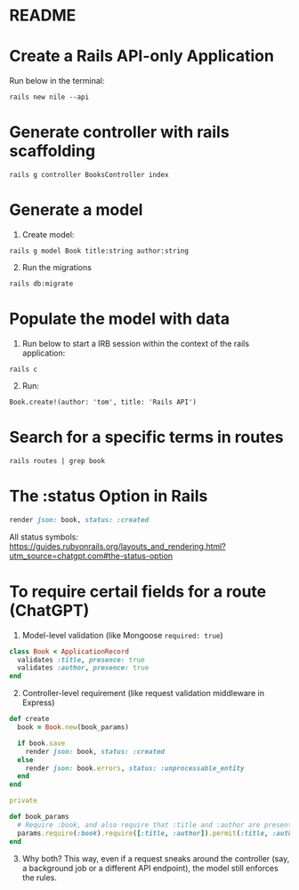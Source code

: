 # README

# Create a Rails API-only Application

Run below in the terminal:

```
rails new nile --api
```

# Generate controller with rails scaffolding

```
rails g controller BooksController index
```

# Generate a model

1. Create model:

```
rails g model Book title:string author:string
```

2. Run the migrations

```
rails db:migrate
```

# Populate the model with data

1. Run below to start a IRB session within the context of the rails application:

```
rails c
```

2. Run:

```
Book.create!(author: 'tom', title: 'Rails API')
```

# Search for a specific terms in routes

```
rails routes | grep book
```

# The :status Option in Rails

```rb
render json: book, status: :created
```

All status symbols: https://guides.rubyonrails.org/layouts_and_rendering.html?utm_source=chatgpt.com#the-status-option

# To require certail fields for a route (ChatGPT)

1. Model-level validation (like Mongoose `required: true`)

```rb
class Book < ApplicationRecord
  validates :title, presence: true
  validates :author, presence: true
end

```

2. Controller-level requirement (like request validation middleware in Express)

```rb
def create
  book = Book.new(book_params)

  if book.save
    render json: book, status: :created
  else
    render json: book.errors, status: :unprocessable_entity
  end
end

private

def book_params
  # Require :book, and also require that :title and :author are present inside
  params.require(:book).require([:title, :author]).permit(:title, :author)
end
```

3. Why both? This way, even if a request sneaks around the controller (say, a background job or a different API endpoint), the model still enforces the rules.
